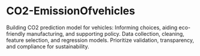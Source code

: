 # CO2-EmissionOfvehicles
Building CO2 prediction model for vehicles: Informing choices, aiding eco-friendly manufacturing, and supporting policy. Data collection, cleaning, feature selection, and regression models. Prioritize validation, transparency, and compliance for sustainability.
